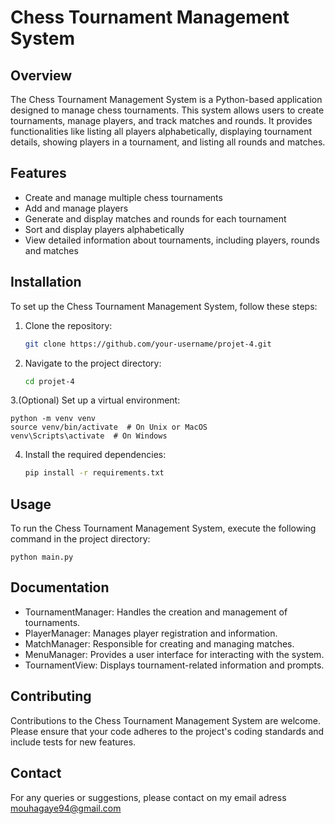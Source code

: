 # Chess Tournament Management System

## Overview

The Chess Tournament Management System is a Python-based application 
designed to manage chess tournaments. This system allows users to 
create tournaments, manage players, and track matches and rounds. 
It provides functionalities like listing all players alphabetically, 
displaying tournament details, showing players in a tournament, and 
listing all rounds and matches.

## Features

- Create and manage multiple chess tournaments
- Add and manage players
- Generate and display matches and rounds for each tournament
- Sort and display players alphabetically
- View detailed information about tournaments, including players, rounds and matches

## Installation

To set up the Chess Tournament Management System, follow these steps:

1. Clone the repository:

    ```bash
   git clone https://github.com/your-username/projet-4.git

2. Navigate to the project directory:

    ```bash
   cd projet-4

3.(Optional) Set up a virtual environment:

    python -m venv venv
    source venv/bin/activate  # On Unix or MacOS
    venv\Scripts\activate  # On Windows 

4. Install the required dependencies:

   ```bash
   pip install -r requirements.txt

## Usage

To run the Chess Tournament Management System, execute the following command 
in the project directory:

    python main.py

## Documentation

- TournamentManager: Handles the creation and management of tournaments.
- PlayerManager: Manages player registration and information.
- MatchManager: Responsible for creating and managing matches.
- MenuManager: Provides a user interface for interacting with the system.
- TournamentView: Displays tournament-related information and prompts.

## Contributing

Contributions to the Chess Tournament Management System are welcome. 
Please ensure that your code adheres to the project's coding standards 
and include tests for new features.

## Contact

For any queries or suggestions, please contact on my email adress mouhagaye94@gmail.com
